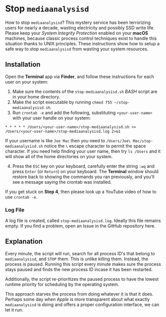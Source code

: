 # Stop `mediaanalysisd`
How to stop `mediaanalysisd`?  This mystery service has been terrorizing users for nearly a decade, wasting electricity and possibly SSD write life.  Please keep your *System Integrity Protection* enabled on your **macOS** machines, because classic process control techniques exist to handle this situation thanks to UNIX principles.  These instructions show how to setup a safe way to stop `mediaanalysisd` from wasting your system resources.

## Installation
Open the **Terminal** app via **Finder**, and follow these instructions for each user on your system:

1. Make sure the contents of the `stop-mediaanalysisd.sh` *BASH* script are in your home directory.
2. Make the script executable by running `chmod 755 ~/stop-mediaanalysisd.sh`.
3. Run `crontab -e` and add the following, substituting `<your-user-name>` with your user handle on your system: 
```
* * * * * /Users/<your-user-name>/stop-mediaanalysisd.sh >> /Users/<your-user-name>/stop-mediaanalysisd.log 2>&1
```
If your username is like `Joe Mac` then you need to `/Users/Joe\ Mac/stop-mediaanalysisd.sh` notice the `\` escape character to permit the space character.  If you need help finding your user name, then try `ls /Users` and it will show all of the home directories on your system.

4. Press the `ESC` key on your keyboard, carefully enter the string `:wq` and press `Enter` (or `Return`) on your keyboard.  The **Terminal** window should restore back to showing the commands you ran previously, and you'll see a message saying the crontab was installed.

If you get stuck on **Step 4**, then please look up a YouTube video of how to use `crontab -e`.

### Log File
A log file is created, called `stop-mediaanalysisd.log`.  Ideally this file remains empty.  If you find a problem, open an Issue in the GitHub repository here.

## Explanation
Every minute, the script will run, search for all process ID's that belong to `mediaanalysisd`, and `STOP` them.  This is unlike killing them.  Instead, the process is paused.  Running this script every minute makes sure the process stays paused and finds the new process ID incase it has been restarted.

Additionally, the script re-prioritizes the paused process to have the lowest runtime priority for scheduling by the operating system.

This approach starves the process from doing whatever it is that it does.  Perhaps some day when *Apple* is more transparent about what exactly `mediaanalysisd` is doing and offers a proper configuration interface, we can let it run.

